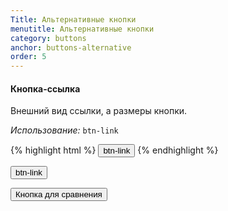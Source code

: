 ```yaml
---
Title: Альтернативные кнопки
menutitle: Альтернативные кнопки
category: buttons
anchor: buttons-alternative
order: 5
---
```


#### Кнопка-ссылка

Внешний вид ссылки, а размеры кнопки.

_Использование:_ `btn-link`

{% highlight html %}
  <button class="btn-link">btn-link</button>
{% endhighlight %}

<div class="bs-docs-example">
  <div class="">
  <button class="btn-link">btn-link</button>

  <button class="btn-default ml-10">Кнопка для сравнения</button>
  </div>
</div>
